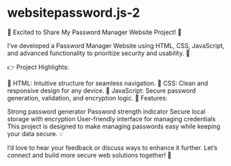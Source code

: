 # websitepassword.js-2

🌟 Excited to Share My Password Manager Website Project! 🌟

I’ve developed a Password Manager Website using HTML, CSS, JavaScript, and advanced functionality to prioritize security and usability. 🔐

👉 Project Highlights:

🔹 HTML: Intuitive structure for seamless navigation.
🔹 CSS: Clean and responsive design for any device.
🔹 JavaScript: Secure password generation, validation, and encryption logic.
🔹 Features:

Strong password generator
Password strength indicator
Secure local storage with encryption
User-friendly interface for managing credentials
This project is designed to make managing passwords easy while keeping your data secure. 💡

I’d love to hear your feedback or discuss ways to enhance it further. Let’s connect and build more secure web solutions together! 🚀








